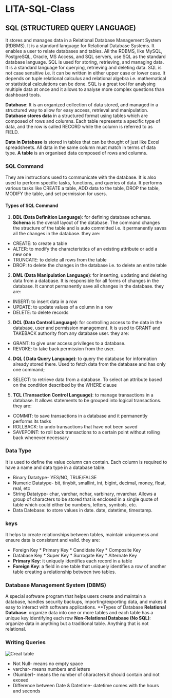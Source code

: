 # LITA-SQL-Class

## SQL (STRUCTURED QUERY LANGUAGE)
It stores and manages data in a Relational Database Management System (RDBMS). It is a standard language for Relational Database Systems. It enables a user to relate databases and tables. All the RDBMS, like MySQL, PostgreSQL, Oracle, MS Access, and SQL servers, use SQL as the standard database language. 
SQL is used for storing, retrieving, and managing data. It is a standard language for querying, retrieving and deleting data. SQL is not case sensitive i.e. it can be written in either upper case or lower case. It depends on tuple relational calculus and relational algebra i.e. mathematical or statistical calculations can be done. SQL is a great tool for analysing multiple data at once and it allows to analyse more complex questions than dashboard tools.

**Database**: It is an organized collection of data stored, and managed in a structured way to allow for easy access, retrieval and manipulation. 
**Database stores data** in a structured format using tables which are composed of rows and columns. Each table represents a specific type of data, and the row is called RECORD while the column is referred to as FIELD.

**Data in Database** is stored in tables that can be thought of just like Excel spreadsheets. All data in the same column must match in terms of data type.
**A table** is an organised data composed of rows and columns.


### SQL Command
They are instructions used to communicate with the database. It is also used to perform specific tasks, functions, and queries of data. It performs various tasks like CREATE a table, ADD data to the table, DROP the table, MODIFY the table, and set permission for users.

#### Types of SQL Command
1.  **DDL (Data Definition Language)**: for defining database schemas. **Schema** is the overall layout of the database. The command changes the structure of the table and is auto committed i.e. it permanently saves all the changes in the database. they are:
  * CREATE: to create a table
  * ALTER: to modify the characteristics of an existing attribute or add a new one
  * TRUNCATE: to delete all rows from the table
  * DROP: to delete the changes in the database i.e. to delete an entire table

2. **DML (Data Manipulation Language)**: for inserting, updating and deleting data from a database. It is responsible for all forms of changes in the database. It cannot permanently save all changes in the database. they are:
  * INSERT: to insert data in a row
  * UPDATE: to update values of a column in a row
  * DELETE: to delete records

3. **DCL (Data Control Language)**: for controlling access to the data in the database, user and permission management. It is used to GRANT and TAKEBACK authority from any database user. they are:
  * GRANT: to give user access privileges to a database.
  * REVOKE: to take back permission from the user.

4. **DQL ( Data Query Language)**: to query the database for information already stored there. Used to fetch data from the database and has only one command;
  * SELECT: to retrieve data from a database. To select an attribute based on the condition described by the WHERE clause

5. **TCL (Transaction Control Language)**: to manage transactions in a database. It allows statements to be grouped into logical transactions. they are:
  * COMMIT: to save transactions in a database and it permanently performs its tasks
  * ROLLBACK: to undo transactions that have not been saved
  * SAVEPOINT: to roll back transactions to a certain point without rolling back whenever necessary


### Data Type
It is used to define the value column can contain. Each column is required to have a name and data type in a database table.
  * Binary Datatype- YES/NO, TRUE/FALSE
  * Numeric Datatype- bit, tinybit, smallint, int, bigint, decimal, money, float, real, etc
  * String Datatype- char, varchar, nchar, varbinary, mvarchar. Allows a group of characters to be stored that is enclosed in a single quote of table which could either be numbers, letters, symbols, etc.
  * Data Datebase: to store values in date. date, datetime, timestamp.

### keys
It helps to create relationships between tables, maintain uniqueness and ensure data is consistent and valid. they are:
  * Foreign Key         * Primary Key         * Candidate Key          * Composite Key         
  * Database Key        * Super Key           * Surrogate Key          * Alternate Key
* **Primary Key**: it uniquely identifies each record in a table
* **Foreign Key**: a field in one table that uniquely identifies a row of another table creating a relationship between two tables.


### Database Management System (DBMS)
A special software program that helps users create and maintain a database, handles security backups, importing/exporting data, and makes it easy to interact with software applications.
**Types of Database
  **Relational Database**: organize data into one or more tables and each table has a unique key identifying each row
  **Non-Relational Database (No SQL)**: organize data in anything but a traditional table. Anything that is not relational.


  ### Writing Queries

![Creat table](https://github.com/user-attachments/assets/c474ef87-79b7-442a-8930-c986e54e3fde)

* Not Null- means no empty space
* varchar- means numbers and letters
* (Number)- means the number of characters it should contain and not exceed
* Difference between Date & Datetime- datetime comes with the hours and seconds


















